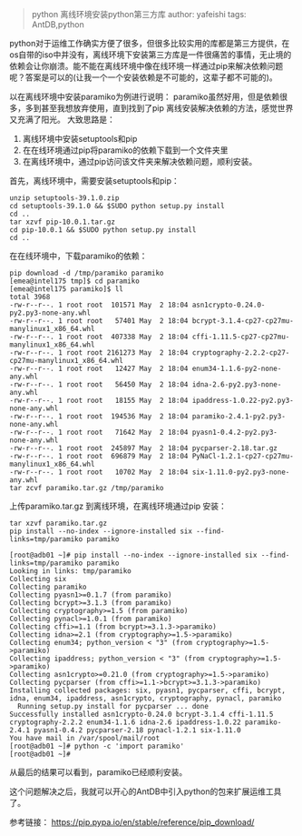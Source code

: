 
>python 离线环境安装python第三方库
>author: yafeishi
>tags: AntDB,python

python对于运维工作确实方便了很多，但很多比较实用的库都是第三方提供，在os自带的iso中并没有，离线环境下安装第三方库是一件很痛苦的事情，无止境的依赖会让你崩溃。能不能在离线环境中像在线环境一样通过pip来解决依赖问题呢？答案是可以的(让我一个一个安装依赖是不可能的，这辈子都不可能的)。

以在离线环境中安装paramiko为例进行说明：
paramiko虽然好用，但是依赖很多，多到甚至我想放弃使用，直到找到了pip 离线安装解决依赖的方法，感觉世界又充满了阳光。
大致思路是：
1. 离线环境中安装setuptools和pip
2. 在在线环境通过pip将paramiko的依赖下载到一个文件夹里
3. 在离线环境中，通过pip访问该文件夹来解决依赖问题，顺利安装。

首先，离线环境中，需要安装setuptools和pip：

```
unzip setuptools-39.1.0.zip
cd setuptools-39.1.0 && $SUDO python setup.py install
cd ..
tar xzvf pip-10.0.1.tar.gz
cd pip-10.0.1 && $SUDO python setup.py install
cd ..
```

在在线环境中，下载paramiko的依赖：

```
pip download -d /tmp/paramiko paramiko
[emea@intel175 tmp]$ cd paramiko
[emea@intel175 paramiko]$ ll
total 3968
-rw-r--r--. 1 root root  101571 May  2 18:04 asn1crypto-0.24.0-py2.py3-none-any.whl
-rw-r--r--. 1 root root   57401 May  2 18:04 bcrypt-3.1.4-cp27-cp27mu-manylinux1_x86_64.whl
-rw-r--r--. 1 root root  407338 May  2 18:04 cffi-1.11.5-cp27-cp27mu-manylinux1_x86_64.whl
-rw-r--r--. 1 root root 2161273 May  2 18:04 cryptography-2.2.2-cp27-cp27mu-manylinux1_x86_64.whl
-rw-r--r--. 1 root root   12427 May  2 18:04 enum34-1.1.6-py2-none-any.whl
-rw-r--r--. 1 root root   56450 May  2 18:04 idna-2.6-py2.py3-none-any.whl
-rw-r--r--. 1 root root   18155 May  2 18:04 ipaddress-1.0.22-py2.py3-none-any.whl
-rw-r--r--. 1 root root  194536 May  2 18:04 paramiko-2.4.1-py2.py3-none-any.whl
-rw-r--r--. 1 root root   71642 May  2 18:04 pyasn1-0.4.2-py2.py3-none-any.whl
-rw-r--r--. 1 root root  245897 May  2 18:04 pycparser-2.18.tar.gz
-rw-r--r--. 1 root root  696879 May  2 18:04 PyNaCl-1.2.1-cp27-cp27mu-manylinux1_x86_64.whl
-rw-r--r--. 1 root root   10702 May  2 18:04 six-1.11.0-py2.py3-none-any.whl
tar zcvf paramiko.tar.gz /tmp/paramiko
```

上传paramiko.tar.gz 到离线环境，在离线环境通过pip 安装：

```
tar xzvf paramiko.tar.gz 
pip install --no-index --ignore-installed six --find-links=tmp/paramiko paramiko

[root@adb01 ~]# pip install --no-index --ignore-installed six --find-links=tmp/paramiko paramiko
Looking in links: tmp/paramiko
Collecting six
Collecting paramiko
Collecting pyasn1>=0.1.7 (from paramiko)
Collecting bcrypt>=3.1.3 (from paramiko)
Collecting cryptography>=1.5 (from paramiko)
Collecting pynacl>=1.0.1 (from paramiko)
Collecting cffi>=1.1 (from bcrypt>=3.1.3->paramiko)
Collecting idna>=2.1 (from cryptography>=1.5->paramiko)
Collecting enum34; python_version < "3" (from cryptography>=1.5->paramiko)
Collecting ipaddress; python_version < "3" (from cryptography>=1.5->paramiko)
Collecting asn1crypto>=0.21.0 (from cryptography>=1.5->paramiko)
Collecting pycparser (from cffi>=1.1->bcrypt>=3.1.3->paramiko)
Installing collected packages: six, pyasn1, pycparser, cffi, bcrypt, idna, enum34, ipaddress, asn1crypto, cryptography, pynacl, paramiko
  Running setup.py install for pycparser ... done
Successfully installed asn1crypto-0.24.0 bcrypt-3.1.4 cffi-1.11.5 cryptography-2.2.2 enum34-1.1.6 idna-2.6 ipaddress-1.0.22 paramiko-2.4.1 pyasn1-0.4.2 pycparser-2.18 pynacl-1.2.1 six-1.11.0
You have mail in /var/spool/mail/root
[root@adb01 ~]# python -c 'import paramiko'
[root@adb01 ~]# 
```

从最后的结果可以看到，paramiko已经顺利安装。

这个问题解决之后，我就可以开心的AntDB中引入python的包来扩展运维工具了。

参考链接：
https://pip.pypa.io/en/stable/reference/pip_download/


